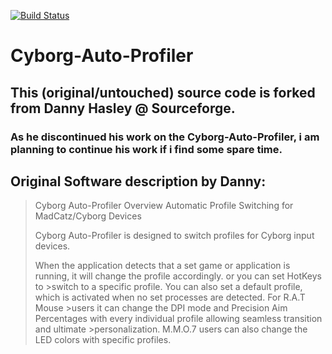 [![Build Status](https://travis-ci.org/DoganM95/Cyborg-Auto-Profiler.svg?branch=master)](https://travis-ci.org/DoganM95/Cyborg-Auto-Profiler)

# Cyborg-Auto-Profiler
## This (original/untouched) source code is forked from Danny Hasley @ Sourceforge.
### As he discontinued his work on the Cyborg-Auto-Profiler, i am planning to continue his work if i find some spare time.


## Original Software description by Danny:
>Cyborg Auto-Profiler Overview
>Automatic Profile Switching for MadCatz/Cyborg Devices
>
>Cyborg Auto-Profiler is designed to switch profiles for Cyborg input devices.
>
>When the application detects that a set game or application is running, it will change the profile accordingly. or you can set HotKeys to >switch to a specific profile. You can also set a default profile, which is activated when no set processes are detected. For R.A.T Mouse >users it can change the DPI mode and Precision Aim Percentages with every individual profile allowing seamless transition and ultimate >personalization. M.M.O.7 users can also change the LED colors with specific profiles.
